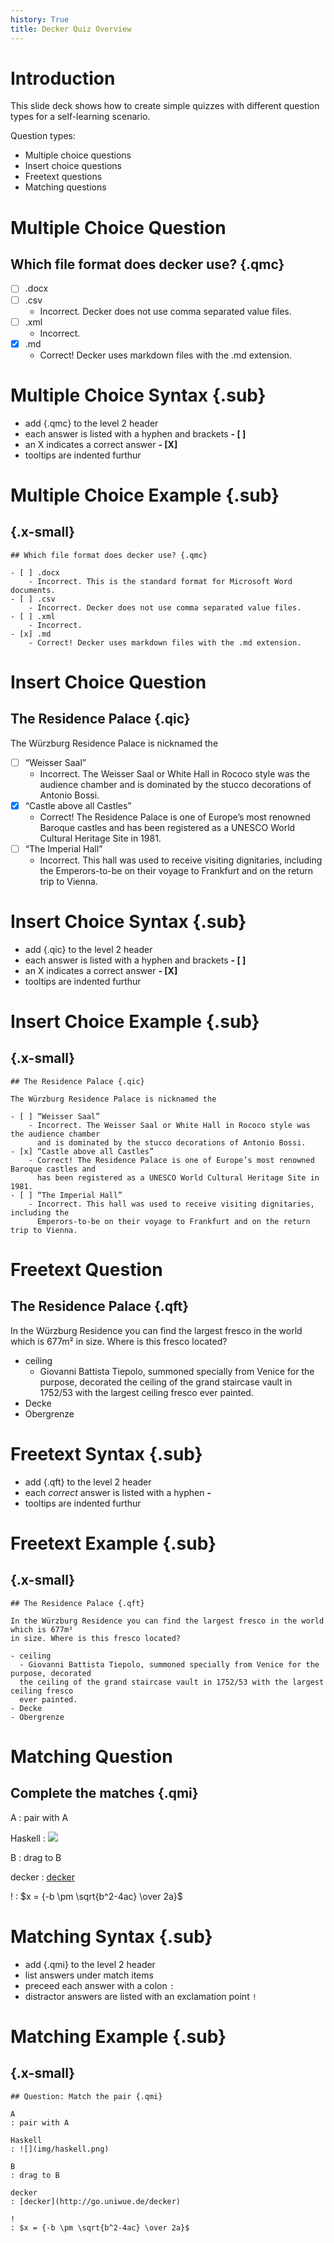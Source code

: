 ```yaml
---
history: True
title: Decker Quiz Overview
---
```


# Introduction

This slide deck shows how to create simple quizzes with different question types for a self-learning scenario.

Question types:

- Multiple choice questions
- Insert choice questions
- Freetext questions
- Matching questions

# Multiple Choice Question

## Which file format does decker use? {.qmc}

- [ ] .docx
- [ ] .csv
  - Incorrect. Decker does not use comma separated value files.
- [ ] .xml
  - Incorrect.
- [x] .md
  - Correct! Decker uses markdown files with the .md extension.

# Multiple Choice Syntax {.sub}

- add {.qmc} to the level 2 header
- each answer is listed with a hyphen and brackets **- [ ]**
- an X indicates a correct answer **- [X]**
- tooltips are indented furthur

# Multiple Choice Example {.sub}

## {.x-small}

```{.markdown}
## Which file format does decker use? {.qmc}

- [ ] .docx
    - Incorrect. This is the standard format for Microsoft Word documents.
- [ ] .csv
    - Incorrect. Decker does not use comma separated value files.
- [ ] .xml
    - Incorrect.
- [x] .md
    - Correct! Decker uses markdown files with the .md extension.
```

# Insert Choice Question

## The Residence Palace {.qic}

The Würzburg Residence Palace is nicknamed the

- [ ] “Weisser Saal”
  - Incorrect. The Weisser Saal or White Hall in Rococo style was the audience chamber and is dominated by the stucco decorations of Antonio Bossi.
- [x] “Castle above all Castles”
  - Correct! The Residence Palace is one of Europe’s most renowned Baroque castles and has been registered as a UNESCO World Cultural Heritage Site in 1981.
- [ ] “The Imperial Hall”
  - Incorrect. This hall was used to receive visiting dignitaries, including the Emperors-to-be on their voyage to Frankfurt and on the return trip to Vienna.

# Insert Choice Syntax {.sub}

- add {.qic} to the level 2 header
- each answer is listed with a hyphen and brackets **- [ ]**
- an X indicates a correct answer **- [X]**
- tooltips are indented furthur

# Insert Choice Example {.sub}

## {.x-small}

```{.markdown}
## The Residence Palace {.qic}

The Würzburg Residence Palace is nicknamed the

- [ ] “Weisser Saal”
    - Incorrect. The Weisser Saal or White Hall in Rococo style was the audience chamber
      and is dominated by the stucco decorations of Antonio Bossi.
- [x] “Castle above all Castles”
    - Correct! The Residence Palace is one of Europe’s most renowned Baroque castles and
      has been registered as a UNESCO World Cultural Heritage Site in 1981.
- [ ] “The Imperial Hall”
    - Incorrect. This hall was used to receive visiting dignitaries, including the
      Emperors-to-be on their voyage to Frankfurt and on the return trip to Vienna.
```

# Freetext Question

## The Residence Palace {.qft}

In the Würzburg Residence you can find the largest fresco in the world which is 677m² in size. Where is this fresco located?

- ceiling
  - Giovanni Battista Tiepolo, summoned specially from Venice for the purpose, decorated the ceiling of the grand staircase vault in 1752/53 with the largest ceiling fresco ever painted.
- Decke
- Obergrenze

# Freetext Syntax {.sub}

- add {.qft} to the level 2 header
- each _correct_ answer is listed with a hyphen **-**
- tooltips are indented furthur

# Freetext Example {.sub}

## {.x-small}

```
## The Residence Palace {.qft}

In the Würzburg Residence you can find the largest fresco in the world which is 677m²
in size. Where is this fresco located?

- ceiling
  - Giovanni Battista Tiepolo, summoned specially from Venice for the purpose, decorated
  the ceiling of the grand staircase vault in 1752/53 with the largest ceiling fresco
  ever painted.
- Decke
- Obergrenze
```

# Matching Question

## Complete the matches {.qmi}

A
: pair with A

Haskell
: ![](img/haskell.png)

B
: drag to B

decker
: [decker](http://go.uniwue.de/decker)

!
: $x = {-b \pm \sqrt{b^2-4ac} \over 2a}$

# Matching Syntax {.sub}

- add {.qmi} to the level 2 header
- list answers under match items
- preceed each answer with a colon `:`
- distractor answers are listed with an exclamation point `!`

# Matching Example {.sub}

## {.x-small}

```{.markdown}
## Question: Match the pair {.qmi}

A
: pair with A

Haskell
: ![](img/haskell.png)

B
: drag to B

decker
: [decker](http://go.uniwue.de/decker)

!
: $x = {-b \pm \sqrt{b^2-4ac} \over 2a}$
```

